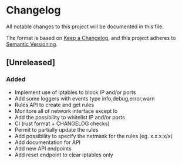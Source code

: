 # Changelog

All notable changes to this project will be documented in this file.

The format is based on [Keep a Changelog](https://keepachangelog.com/en/1.1.0/),
and this project adheres to [Semantic Versioning](https://semver.org/spec/v2.0.0.html).

## [Unreleased]

### Added

- Implement use of iptables to block IP and/or ports
- Add some loggers with events type info,debug,error,warn
- Rules API to create and get rules
- Monitore all of network interface except lo
- Add the possibility to whitelist IP and/or ports
- CI (rust format + CHANGELOG checks)
- Permit to partially update the rules
- Add possibility to specify the netmask for the rules (eg. x.x.x.x/x)
- Add documentation for API
- Add new API endpoints
- Add reset endpoint to clear iptables only
